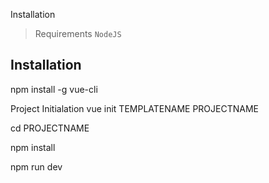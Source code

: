 

Installation

> Requirements `NodeJS`
## Installation
npm install -g vue-cli


Project Initialation
vue init TEMPLATENAME PROJECTNAME

cd PROJECTNAME

npm install

npm run dev

